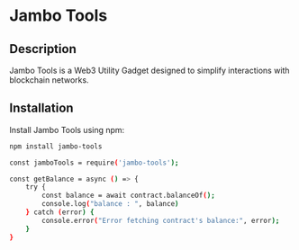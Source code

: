 # Jambo Tools

## Description

Jambo Tools is a Web3 Utility Gadget designed to simplify interactions with blockchain networks.

## Installation

Install Jambo Tools using npm:

```bash
npm install jambo-tools

const jamboTools = require('jambo-tools');

const getBalance = async () => {
    try {
        const balance = await contract.balanceOf();
        console.log("balance : ", balance)
    } catch (error) {
        console.error("Error fetching contract's balance:", error);
    }
}
